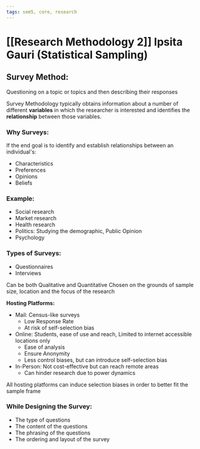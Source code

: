 ```yaml
---
tags: sem5, core, research
---  
```

# [[Research Methodology 2]] Ipsita Gauri (Statistical Sampling)

## Survey Method:
Questioning on a topic or topics and then describing their responses

Survey Methodology typically obtains information about a number of different **variables** in which the researcher is interested and identifies the **relationship** between those variables.

### Why Surveys:
If the end goal is to identify and establish relationships between an individual's:
- Characteristics
- Preferences
- Opinions
- Beliefs

### Example:
- Social research
- Market research
- Health research
- Politics: Studying the demographic, Public Opinion
- Psychology

### Types of Surveys:
- Questionnaires
- Interviews
  
Can be both Qualitative and Quantitative
Chosen on the grounds of sample size, location and the focus of the research

**Hosting Platforms:**
- Mail: Census-like surveys
	- Low Response Rate
	- At risk of self-selection bias
- Online: Students, ease of use and reach, Limited to internet accessible locations only
	- Ease of analysis
	- Ensure Anonymity
	- Less control biases, but can introduce self-selection bias 
- In-Person: Not cost-effective but can reach remote areas
	- Can hinder research due to power dynamics

All hosting platforms can induce selection biases in order to better fit the sample frame

### While Designing the Survey:
- The type of questions
- The content of the questions
- The phrasing of the questions
- The ordering and layout of the survey



